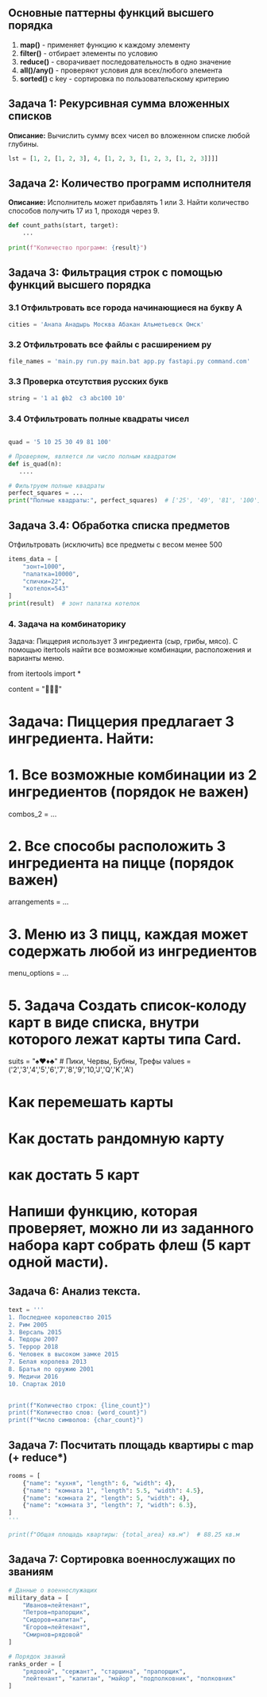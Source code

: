 ## Основные паттерны функций высшего порядка

1. **map()** - применяет функцию к каждому элементу
2. **filter()** - отбирает элементы по условию
3. **reduce()** - сворачивает последовательность в одно значение
4. **all()/any()** - проверяют условия для всех/любого элемента
5. **sorted()** с key - сортировка по пользовательскому критерию

## Задача 1: Рекурсивная сумма вложенных списков

**Описание:** Вычислить сумму всех чисел во вложенном списке любой глубины.

```python
lst = [1, 2, [1, 2, 3], 4, [1, 2, 3, [1, 2, 3, [1, 2, 3]]]]

```

## Задача 2: Количество программ исполнителя

**Описание:** Исполнитель может прибавлять 1 или 3. Найти количество способов получить 17 из 1, проходя через 9.

```python
def count_paths(start, target):
    ...
  
print(f"Количество программ: {result}")
```

## Задача 3: Фильтрация строк с помощью функций высшего порядка

### 3.1 Отфильтровать все города начинающиеся на букву А

```python
cities = 'Анапа Анадырь Москва Абакан Альметьевск Омск'
```


### 3.2 Отфильтровать все файлы с расширением py

```python
file_names = 'main.py run.py main.bat app.py fastapi.py command.com'

```

### 3.3 Проверка отсутствия русских букв

```python
string = '1 a1 фb2  c3 abc100 10'

```

### 3.4 Отфильтровать полные квадраты чисел

```python

quad = '5 10 25 30 49 81 100'

# Проверяем, является ли число полным квадратом
def is_quad(n):
   ....

# Фильтруем полные квадраты
perfect_squares = ...
print("Полные квадраты:", perfect_squares)  # ['25', '49', '81', '100']
```

## Задача 3.4: Обработка списка предметов
Отфильтровать (исключить) все предметы с весом менее 500

```python
items_data = [
    "зонт=1000",
    "палатка=10000", 
    "спички=22",
    "котелок=543"
]
print(result)  # зонт палатка котелок
```

### 4. Задача на комбинаторику 

Задача: Пиццерия использует 3 ингредиента (сыр, грибы, мясо).
С помощью itertools найти все возможные комбинации, расположения и варианты меню.

from itertools import *

content = "🧀🍄🍖"

# Задача: Пиццерия предлагает 3 ингредиента. Найти:

# 1. Все возможные комбинации из 2 ингредиентов (порядок не важен)
combos_2 = ...

# 2. Все способы расположить 3 ингредиента на пицце (порядок важен)
arrangements = ...

# 3. Меню из 3 пицц, каждая может содержать любой из ингредиентов
menu_options = ...



# 5. Задача Создать список-колоду карт в виде списка, внутри которого лежат карты типа Card.

suits = "♠♥♦♣"  # Пики, Червы, Бубны, Трефы
values = ('2','3','4','5','6','7','8','9','10,'J','Q','K','A') 

# Как перемешать карты
# Как достать рандомную карту
# как достать 5 карт 
# Напиши функцию, которая проверяет, можно ли из заданного набора карт собрать флеш (5 карт одной масти).


## Задача 6: Анализ текста.

```python
text = '''   
1. Последнее королевство 2015
2. Рим 2005
3. Версаль 2015
4. Тюдоры 2007
5. Террор 2018
6. Человек в высоком замке 2015
7. Белая королева 2013
8. Братья по оружию 2001
9. Медичи 2016
10. Спартак 2010


print(f"Количество строк: {line_count}")
print(f"Количество слов: {word_count}")
print(f"Число символов: {char_count}")

```



## Задача 7: Посчитать площадь квартиры с map (+ reduce*)

```python
rooms = [
    {"name": "кухня", "length": 6, "width": 4},
    {"name": "комната 1", "length": 5.5, "width": 4.5},
    {"name": "комната 2", "length": 5, "width": 4},
    {"name": "комната 3", "length": 7, "width": 6.3},
]
'''

print(f"Общая площадь квартиры: {total_area} кв.м")  # 88.25 кв.м
```

## Задача 7: Сортировка военнослужащих по званиям

```python
# Данные о военнослужащих
military_data = [
    "Иванов=лейтенант",
    "Петров=прапорщик", 
    "Сидоров=капитан",
    "Егоров=лейтенант",
    "Смирнов=рядовой"
]

# Порядок званий
ranks_order = [
    "рядовой", "сержант", "старшина", "прапорщик", 
    "лейтенант", "капитан", "майор", "подполковник", "полковник"
]

```


